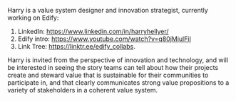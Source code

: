 Harry is a value system designer and innovation strategist, currently working on Edify: 

1. LinkedIn: https://www.linkedin.com/in/harryhellyer/
2. Edify intro: https://www.youtube.com/watch?v=q80jMjulFiI
3. Link Tree: https://linktr.ee/edify_collabs.

Harry is invited from the perspective of innovation and technology, and will be interested in seeing the story teams can tell about how their projects create and steward value that is sustainable for their communities to participate in, and that clearly communicates strong value propositions to a variety of stakeholders in a coherent value system.